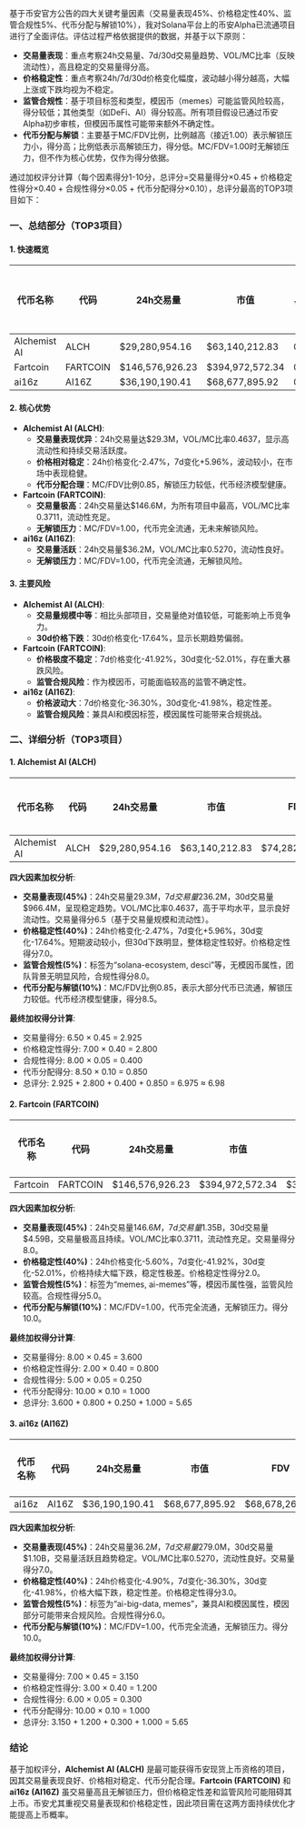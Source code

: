 基于币安官方公告的四大关键考量因素（交易量表现45%、价格稳定性40%、监管合规性5%、代币分配与解锁10%），我对Solana平台上的币安Alpha已流通项目进行了全面评估。评估过程严格依据提供的数据，并基于以下原则：
- **交易量表现**：重点考察24h交易量、7d/30d交易量趋势、VOL/MC比率（反映流动性），高且稳定的交易量得分高。
- **价格稳定性**：重点考察24h/7d/30d价格变化幅度，波动越小得分越高，大幅上涨或下跌均视为不稳定。
- **监管合规性**：基于项目标签和类型，模因币（memes）可能监管风险较高，得分较低；其他类型（如DeFi、AI）得分较高。所有项目假设已通过币安Alpha初步审核，但模因币属性可能带来额外不确定性。
- **代币分配与解锁**：主要基于MC/FDV比例，比例越高（接近1.00）表示解锁压力小，得分高；比例低表示高解锁压力，得分低。MC/FDV=1.00时无解锁压力，但不作为核心优势，仅作为得分依据。

通过加权评分计算（每个因素得分1-10分，总评分=交易量得分×0.45 + 价格稳定性得分×0.40 + 合规性得分×0.05 + 代币分配得分×0.10），总评分最高的TOP3项目如下：

### 一、总结部分（TOP3项目）

#### 1. 快速概览
| 代币名称 | 代码 | 24h交易量 | 市值 | 24h交易量/市值 | FDV | MC/FDV | 总评分(1-10分) |
|----------|------|-----------|------|----------------|-----|---------|----------------|
| Alchemist AI | ALCH | $29,280,954.16 | $63,140,212.83 | 0.4637 | $74,282,603.32 | 0.85 | 6.98 |
| Fartcoin | FARTCOIN | $146,576,926.23 | $394,972,572.34 | 0.3711 | $394,973,261.17 | 1.00 | 5.65 |
| ai16z | AI16Z | $36,190,190.41 | $68,677,895.92 | 0.5270 | $68,678,269.39 | 1.00 | 5.65 |

#### 2. 核心优势
- **Alchemist AI (ALCH)**:
  - **交易量表现优异**：24h交易量达$29.3M，VOL/MC比率0.4637，显示高流动性和持续交易活跃度。
  - **价格相对稳定**：24h价格变化-2.47%，7d变化+5.96%，波动较小，在市场中表现稳健。
  - **代币分配合理**：MC/FDV比例0.85，解锁压力较低，代币经济模型健康。
- **Fartcoin (FARTCOIN)**:
  - **交易量极高**：24h交易量达$146.6M，为所有项目中最高，VOL/MC比率0.3711，流动性充足。
  - **无解锁压力**：MC/FDV=1.00，代币完全流通，无未来解锁风险。
- **ai16z (AI16Z)**:
  - **交易量活跃**：24h交易量$36.2M，VOL/MC比率0.5270，流动性良好。
  - **无解锁压力**：MC/FDV=1.00，代币完全流通，无解锁风险。

#### 3. 主要风险
- **Alchemist AI (ALCH)**:
  - **交易量规模中等**：相比头部项目，交易量绝对值较低，可能影响上币竞争力。
  - **30d价格下跌**：30d价格变化-17.64%，显示长期趋势偏弱。
- **Fartcoin (FARTCOIN)**:
  - **价格极度不稳定**：7d价格变化-41.92%，30d变化-52.01%，存在重大暴跌风险。
  - **监管合规风险**：作为模因币，可能面临较高的监管不确定性。
- **ai16z (AI16Z)**:
  - **价格波动大**：7d价格变化-36.30%，30d变化-41.98%，稳定性差。
  - **监管合规风险**：兼具AI和模因标签，模因属性可能带来合规挑战。

### 二、详细分析（TOP3项目）

#### 1. Alchemist AI (ALCH)
| 代币名称 | 代码 | 24h交易量 | 市值 | FDV | MC/FDV | 交易量得分(45%) | 价格稳定性得分(40%) | 合规性得分(5%) | 代币分配得分(10%) | 总评分 |
|----------|------|-----------|------|-----|---------|------------------|---------------------|----------------|-------------------|--------|
| Alchemist AI | ALCH | $29,280,954.16 | $63,140,212.83 | $74,282,603.32 | 0.85 | 6.50 | 7.00 | 8.00 | 8.50 | 6.98 |

**四大因素加权分析**:
- **交易量表现(45%)**：24h交易量$29.3M，7d交易量$236.2M，30d交易量$966.4M，呈现稳定趋势。VOL/MC比率0.4637，高于平均水平，显示良好流动性。交易量得分6.5（基于交易量规模和流动性）。
- **价格稳定性(40%)**：24h价格变化-2.47%，7d变化+5.96%，30d变化-17.64%。短期波动较小，但30d下跌明显，整体稳定性较好。价格稳定性得分7.0。
- **监管合规性(5%)**：标签为“solana-ecosystem, desci”等，无模因币属性，团队背景无明显风险，合规性得分8.0。
- **代币分配与解锁(10%)**：MC/FDV比例0.85，表示大部分代币已流通，解锁压力较低。代币经济模型健康，得分8.5。

**最终加权得分计算**:
- 交易量得分: 6.50 × 0.45 = 2.925
- 价格稳定性得分: 7.00 × 0.40 = 2.800
- 合规性得分: 8.00 × 0.05 = 0.400
- 代币分配得分: 8.50 × 0.10 = 0.850
- 总评分: 2.925 + 2.800 + 0.400 + 0.850 = 6.975 ≈ 6.98

#### 2. Fartcoin (FARTCOIN)
| 代币名称 | 代码 | 24h交易量 | 市值 | FDV | MC/FDV | 交易量得分(45%) | 价格稳定性得分(40%) | 合规性得分(5%) | 代币分配得分(10%) | 总评分 |
|----------|------|-----------|------|-----|---------|------------------|---------------------|----------------|-------------------|--------|
| Fartcoin | FARTCOIN | $146,576,926.23 | $394,972,572.34 | $394,973,261.17 | 1.00 | 8.00 | 2.00 | 5.00 | 10.00 | 5.65 |

**四大因素加权分析**:
- **交易量表现(45%)**：24h交易量$146.6M，7d交易量$1.35B，30d交易量$4.59B，交易量极高且持续。VOL/MC比率0.3711，流动性充足。交易量得分8.0。
- **价格稳定性(40%)**：24h价格变化-5.60%，7d变化-41.92%，30d变化-52.01%，价格持续大幅下跌，稳定性极差。价格稳定性得分2.0。
- **监管合规性(5%)**：标签为“memes, ai-memes”等，模因币属性强，监管风险较高。合规性得分5.0。
- **代币分配与解锁(10%)**：MC/FDV=1.00，代币完全流通，无解锁压力。得分10.0。

**最终加权得分计算**:
- 交易量得分: 8.00 × 0.45 = 3.600
- 价格稳定性得分: 2.00 × 0.40 = 0.800
- 合规性得分: 5.00 × 0.05 = 0.250
- 代币分配得分: 10.00 × 0.10 = 1.000
- 总评分: 3.600 + 0.800 + 0.250 + 1.000 = 5.65

#### 3. ai16z (AI16Z)
| 代币名称 | 代码 | 24h交易量 | 市值 | FDV | MC/FDV | 交易量得分(45%) | 价格稳定性得分(40%) | 合规性得分(5%) | 代币分配得分(10%) | 总评分 |
|----------|------|-----------|------|-----|---------|------------------|---------------------|----------------|-------------------|--------|
| ai16z | AI16Z | $36,190,190.41 | $68,677,895.92 | $68,678,269.39 | 1.00 | 7.00 | 3.00 | 6.00 | 10.00 | 5.65 |

**四大因素加权分析**:
- **交易量表现(45%)**：24h交易量$36.2M，7d交易量$279.0M，30d交易量$1.10B，交易量活跃且趋势稳定。VOL/MC比率0.5270，流动性良好。交易量得分7.0。
- **价格稳定性(40%)**：24h价格变化-4.90%，7d变化-36.30%，30d变化-41.98%，价格大幅下跌，稳定性差。价格稳定性得分3.0。
- **监管合规性(5%)**：标签为“ai-big-data, memes”，兼具AI和模因属性，模因部分可能带来合规风险。合规性得分6.0。
- **代币分配与解锁(10%)**：MC/FDV=1.00，代币完全流通，无解锁压力。得分10.0。

**最终加权得分计算**:
- 交易量得分: 7.00 × 0.45 = 3.150
- 价格稳定性得分: 3.00 × 0.40 = 1.200
- 合规性得分: 6.00 × 0.05 = 0.300
- 代币分配得分: 10.00 × 0.10 = 1.000
- 总评分: 3.150 + 1.200 + 0.300 + 1.000 = 5.65

### 结论
基于加权评分，**Alchemist AI (ALCH)** 是最可能获得币安现货上币资格的项目，因其交易量表现良好、价格相对稳定、代币分配合理。**Fartcoin (FARTCOIN)** 和 **ai16z (AI16Z)** 虽交易量高且无解锁压力，但价格稳定性差和监管风险可能阻碍其上币。币安尤其重视交易量表现和价格稳定性，因此项目需在这两方面持续优化才能提高上币概率。
